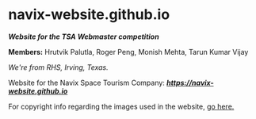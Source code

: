 # **navix-website.github.io**
***Website for the TSA Webmaster competition***

**Members:** Hrutvik Palutla, Roger Peng, Monish Mehta, Tarun Kumar Vijay 

*We're from RHS, Irving, Texas.*

Website for the Navix Space Tourism Company: ***https://navix-website.github.io***

For copyright info regarding the images used in the website, [go here.](https://navix-website.github.io/about.html#about_attribution) 

